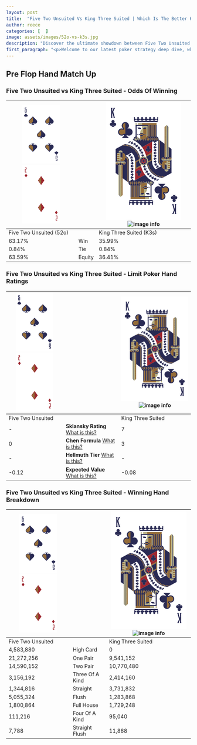 ```yaml
---
layout: post
title:  "Five Two Unsuited Vs King Three Suited | Which Is The Better Hand In Poker? A Complete Guide"
author: reece
categories: [  ]
image: assets/images/52o-vs-k3s.jpg
description: "Discover the ultimate showdown between Five Two Unsuited and King Three Suited in poker! Uncover the odds, strategies, and scenarios where one hand triumphs over the other. Get ready to up your poker game with this thrilling analysis."
first_paragraph: "<p>Welcome to our latest poker strategy deep dive, where we're pitting two distinct hands against each other in a high-stakes showdown: Five Two Unsuited vs King Three Suited.</p><p>In the dynamic world of poker, every decision counts, and knowing which hand holds the upper hand is key to your success at the table.</p><p>In this article, we'll dissect these two hands, explore the scenarios where one dominates the other, and equip you with the knowledge to make strategic choices that can tip the odds in your favor.</p><p>Get ready to unravel the intriguing dynamics of these poker hands and elevate your game to new heights.</p>"
---
```




[comment]: # (sp0)

## Pre Flop Hand Match Up

<div class="table hand-ratings" markdown="1"> 



### Five Two Unsuited vs King Three Suited - Odds Of Winning


    
| ![image info](assets/images/hand1/5.png) ![image info](assets/images/hand1/2o.png) |  | ![image info](assets/images/hand2/K.png) ![image info](assets/images/hand2/3s.png) |
| -------- | -------- | -------- |
| Five Two Unsuited (52o) |  | King Three Suited (K3s) |
| 63.17% | Win | 35.99% |
| 0.84% | Tie | 0.84% |
| 63.59% | Equity | 36.41% |




[comment]: # (sp1)



### Five Two Unsuited vs King Three Suited - Limit Poker Hand Ratings


    
| ![image info](assets/images/hand1/5.png) ![image info](assets/images/hand1/2o.png) |  | ![image info](assets/images/hand2/K.png) ![image info](assets/images/hand2/3s.png) |
| -------- | -------- | -------- |
| Five Two Unsuited |  | King Three Suited |
| - | **Sklansky Rating** [What is this?](/sklansky-rating-explained) | 7 |
| 0 | **Chen Formula** [What is this?](/chen-formula-explained) | 3 |
| - | **Hellmuth Tier** [What is this?](/Hellmuth-tier-explained) | - |
| -0.12 | **Expected Value** [What is this?](/expected-value-explained) | -0.08 |




[comment]: # (sp2)



### Five Two Unsuited vs King Three Suited - Winning Hand Breakdown


    
| ![image info](assets/images/hand1/5.png) ![image info](assets/images/hand1/2o.png) |  | ![image info](assets/images/hand2/K.png) ![image info](assets/images/hand2/3s.png) |
| -------- | -------- | -------- |
| Five Two Unsuited |  | King Three Suited |
| 4,583,880 | High Card | 0 |
| 21,272,256 | One Pair | 9,541,152 |
| 14,590,152 | Two Pair | 10,770,480 |
| 3,156,192 | Three Of A Kind | 2,414,160 |
| 1,344,816 | Straight | 3,731,832 |
| 5,055,324 | Flush | 1,283,868 |
| 1,800,864 | Full House | 1,729,248 |
| 111,216 | Four Of A Kind | 95,040 |
| 7,788 | Straight Flush | 11,868 |




[comment]: # (sp3)



</div>

[comment]: # (sp4)



[comment]: # (sp5)

